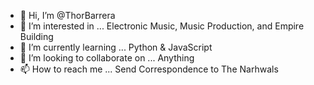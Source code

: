 - 👋 Hi, I’m @ThorBarrera
- 👀 I’m interested in ... Electronic Music, Music Production, and Empire Building
- 🌱 I’m currently learning ... Python & JavaScript
- 💞️ I’m looking to collaborate on ... Anything
- 📫 How to reach me ... Send Correspondence to The Narhwals

<!---
ThorBarrera/ThorBarrera is a ✨ special ✨ repository because its `README.md` (this file) appears on your GitHub profile.
You can click the Preview link to take a look at your changes.
--->
